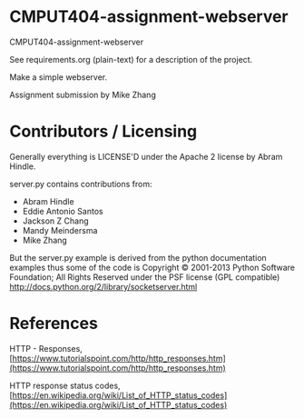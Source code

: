 CMPUT404-assignment-webserver
=============================

CMPUT404-assignment-webserver

See requirements.org (plain-text) for a description of the project.

Make a simple webserver.

Assignment submission by Mike Zhang

Contributors / Licensing
========================

Generally everything is LICENSE'D under the Apache 2 license by Abram Hindle.

server.py contains contributions from:

* Abram Hindle
* Eddie Antonio Santos
* Jackson Z Chang
* Mandy Meindersma
* Mike Zhang

But the server.py example is derived from the python documentation
examples thus some of the code is Copyright © 2001-2013 Python
Software Foundation; All Rights Reserved under the PSF license (GPL
compatible) http://docs.python.org/2/library/socketserver.html

References
========================

HTTP - Responses, [https://www.tutorialspoint.com/http/http_responses.htm](https://www.tutorialspoint.com/http/http_responses.htm)

HTTP response status codes, [https://en.wikipedia.org/wiki/List_of_HTTP_status_codes](https://en.wikipedia.org/wiki/List_of_HTTP_status_codes)
